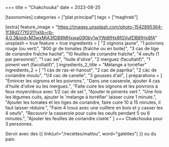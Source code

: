 +++
title = "Chakchouka"
date = 2023-08-25

[taxonomies]
categories = ["plat principal"]
tags = ["maghreb"]

[extra]
feature_image = "https://images.unsplash.com/photo-1542895364-1f38d277f031?ixlib=rb-4.0.3&ixid=M3wxMjA3fDB8MHxwaG90by1wYWdlfHx8fGVufDB8fHx8fA"
unsplash = true
feature = true
ingredients = [
  "2 oignons jaune",
  "1 poivrons rouge (ou vert)",
  "800 gr de tomates (fraîche ou en boite)",
  "3 cas de tige de coriandre fraîche haché",
  "10 feuilles de coriandre fraîche",
  "4 oeufs (1 par personne)",
  "1 cac sel",
  "huile d'olive",
  "2 merguez (facultatif)",
  "1 piment vert (facultatif)",
]
ingredients_2_title = "Mélange a torréfier"
ingredients_2 = [
  "1 càs de ras-el-hanout",
  "2 cac de paprika",
  "2 càc de coriandre moulu",
  "1/4 cac de canelle",
  "3 gousses d'ail",
]
preparations = [
  "Emincer les oignons et les poivrons.",
  "Dans une casserole, ajouter 4 cas d'huile d'olive ou les merguez.",
  "Faite cuire les oignons et les poivrons à feux moyen/doux avec 1/2 cac de sel.",
  "Ajouter le piments vert.",
  "Une fois les légumes cuits, ajouter le 'melange à torréfier' laisser cuire 1 minute.",
  "Ajouter les tomates et les tiges de coriandre, faire cuire 10 à 15 minutes, il faut laisser réduire.",
  "Faire 4 trous avec une cuillère en bois et y casser les 4 oeufs",
  "Recouvrir la casserole pour cuire les oeufs pendant 5 ou 6 minutes.",
  "Ajouter les feuilles de coriandre ciselé."
]
+++
Chakchouka pour 3 personnes.  

Servir avec des {{ link(url="/recettes/matlou", word="galettes") }} ou du pain.
